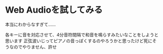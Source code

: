 # Web Audioを試してみる

本当にわからなすぎて……

各キーに音を対応させて、4分音符間隔で和音を鳴らすみたいなことをしようと思います
正弦波いじってピアノの音っぽくするのやろうかと思ったけど死にそうなのでやりません、許せ